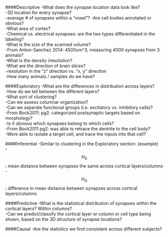 ####Descriptive
-What does the synapse location data look like?  
-3D location for every synapse?    
-average # of synapses within a “voxel”?
-Are cell bodies annotated or obvious?  
-What area of cortex?  
-Chemical vs. electrical synapses: are the two types differentiated in the labeling?  
-What is the size of the scanned volume?  
-From Anton-Sanchez 2014: 4500um^3, measuring 4000 synapses from 3 animals?  
-What is the density /resolution?  
-What are the direction of brain slices?   
-resolution in the “z” direction vs. “x, y” direction  
-How many animals / samples do we have?  

####Exploratory
-What are the differences in distribution across layers?  
-How do we tell between the different layers?  
-What sort of clustering?  
-Can we assess columnar organization?  
-Can we separate functional groups (i.e. excitatory vs. inhibitory cells)?  
-From Bock2011: pg2: categorized postsynaptic targets based on morphology?  
-Is it obvious which synapses belong to which cells?   
-From Bock2011 pg2: was able to retrace the dentrite to the cell body?    
-Were able to isolate a target cell, and trace the inputs into that cell?

####Inferential
-Similar to clustering in the Exploratory section: (example)  
-$$ H_0 $$: mean distance between synapses the same across cortical layers/columns  
-$$ H_A $$: difference in mean distance between synapses across cortical layers/columns  

####Predictive
-What is the statistical distribution of synapses within the cortical layers? Within columns?  
-Can we predict/classify the cortical layer or column or cell type being shown, based on the 3D structure of synapse locations?  

####Causal
-Are the statistics we find consistent across different subjects?  
